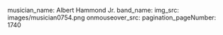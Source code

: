 musician_name: Albert Hammond Jr.
band_name: 
img_src: images/musician0754.png
onmouseover_src: 
pagination_pageNumber: 1740